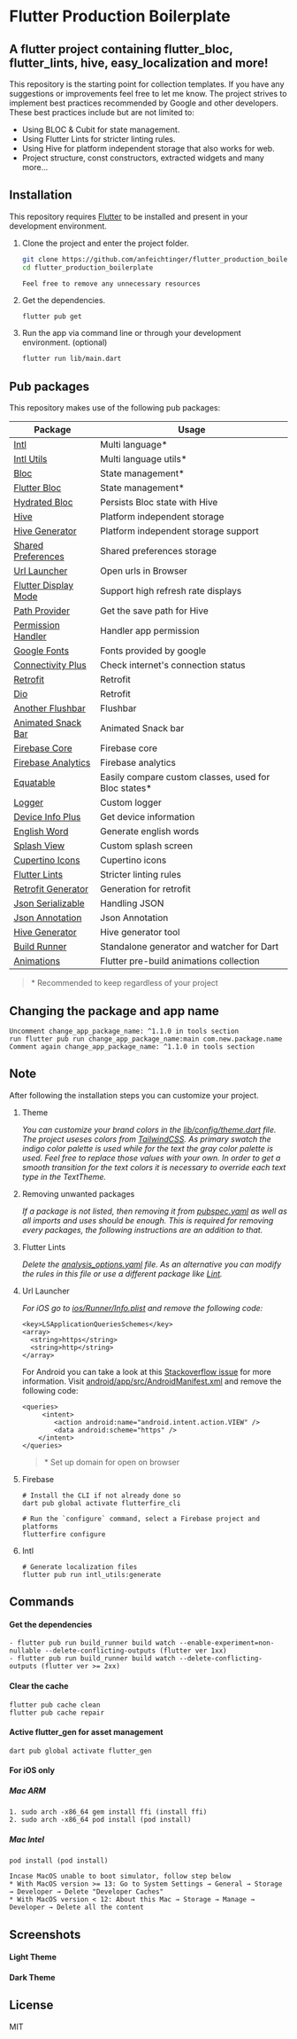 # Flutter Production Boilerplate

## A flutter project containing flutter\_bloc, flutter\_lints, hive, easy\_localization and more!

This repository is the starting point for collection templates. If you have any suggestions or improvements feel free to let me know. The project strives to implement best practices recommended by Google and other developers. These best practices include but are not limited to:

- Using BLOC & Cubit for state management.
- Using Flutter Lints for stricter linting rules.
- Using Hive for platform independent storage that also works for web.
- Project structure, const constructors, extracted widgets and many more...

## Installation

This repository requires [Flutter](https://flutter.dev/docs/get-started/install) to be installed and present in your development environment.

1. Clone the project and enter the project folder.

    ```sh
    git clone https://github.com/anfeichtinger/flutter_production_boilerplate.git
    cd flutter_production_boilerplate
    ```

    ```
    Feel free to remove any unnecessary resources
    ```

2. Get the dependencies.

    ```sh
    flutter pub get
    ```

3. Run the app via command line or through your development environment. (optional)

    ```sh
    flutter run lib/main.dart
    ```

## Pub packages

This repository makes use of the following pub packages:

| Package                                                              | Usage                                                |
|----------------------------------------------------------------------|------------------------------------------------------|
| [Intl](https://pub.dev/packages/intl)                                | Multi language*                                      |
| [Intl Utils](https://pub.dev/packages/intl_utils)                    | Multi language utils*                                |
| [Bloc](https://pub.dev/packages/bloc)                                | State management*                                    |
| [Flutter Bloc](https://pub.dev/packages/flutter_bloc)                | State management*                                    |
| [Hydrated Bloc](https://pub.dev/packages/hydrated_bloc)              | Persists Bloc state with Hive                        |
| [Hive](https://pub.dev/packages/hive)                                | Platform independent storage                         |
| [Hive Generator](https://pub.dev/packages/hive_generator)            | Platform independent storage support                 |
| [Shared Preferences](https://pub.dev/packages/shared_preferences)    | Shared preferences storage                           |
| [Url Launcher](https://pub.dev/packages/url_launcher)                | Open urls in Browser                                 |
| [Flutter Display Mode](https://pub.dev/packages/flutter_displaymode) | Support high refresh rate displays                   |
| [Path Provider](https://pub.dev/packages/path_provider)              | Get the save path for Hive                           |
| [Permission Handler](https://pub.dev/packages/permission_handler)    | Handler app permission                               |
| [Google Fonts](https://pub.dev/packages/google_fonts)                | Fonts provided by google                             |
| [Connectivity Plus](https://pub.dev/packages/connectivity_plus)      | Check internet's connection status                   |
| [Retrofit](https://pub.dev/packages/retrofit)                        | Retrofit                                             |
| [Dio](https://pub.dev/packages/dio)                                  | Retrofit                                             |
| [Another Flushbar](https://pub.dev/packages/another_flushbar)        | Flushbar                                             |
| [Animated Snack Bar](https://pub.dev/packages/animated_snack_bar)    | Animated Snack bar                                   |
| [Firebase Core](https://pub.dev/packages/firebase_core)              | Firebase core                                        |
| [Firebase Analytics](https://pub.dev/packages/firebase_analytics)    | Firebase analytics                                   |
| [Equatable](https://pub.dev/packages/equatable)                      | Easily compare custom classes, used for Bloc states* |
| [Logger](https://pub.dev/packages/logger)                            | Custom logger                                        |
| [Device Info Plus](https://pub.dev/packages/device_info_plus)        | Get device information                               |
| [English Word](https://pub.dev/packages/english_words)               | Generate english words                               |
| [Splash View](https://pub.dev/packages/splash_view)                  | Custom splash screen                                 |
| [Cupertino Icons](https://pub.dev/packages/cupertino_icons)          | Cupertino icons                                      |
| [Flutter Lints](https://pub.dev/packages/flutter_lints)              | Stricter linting rules                               |
| [Retrofit Generator](https://pub.dev/packages/retrofit_generator)    | Generation for retrofit                              |
| [Json Serializable](https://pub.dev/packages/json_serializable)      | Handling JSON                                        |
| [Json Annotation](https://pub.dev/packages/json_annotation)          | Json Annotation                                      |
| [Hive Generator](https://pub.dev/packages/hive_generator)            | Hive generator tool                                  |
| [Build Runner](https://pub.dev/packages/build_runner)                | Standalone generator and watcher for Dart            |
| [Animations](https://pub.dev/packages/animations)                    | Flutter pre-build animations collection              |
> \* Recommended to keep regardless of your project

## Changing the package and app name

```
Uncomment change_app_package_name: ^1.1.0 in tools section
run flutter pub run change_app_package_name:main com.new.package.name
Comment again change_app_package_name: ^1.1.0 in tools section
```

## Note

After following the installation steps you can customize your project.

1. Theme

   _You can customize your brand colors in the [lib/config/theme.dart](./lib/common/app_themes.dart) file. The project useses colors from [TailwindCSS](https://tailwindcss.com/docs/customizing-colors). As primary swatch the indigo color palette is used while for the text the gray color palette is used. Feel free to replace those values with your own. In order to get a smooth transition for the text colors it is necessary to override each text type in the TextTheme._

2. Removing unwanted packages

   _If a package is not listed, then removing it from [pubspec.yaml](./pubspec.yaml) as well as all imports and uses should be enough. This is required for removing every packages, the following instructions are an addition to that._

3. Flutter Lints

   _Delete the [analysis_options.yaml](./analysis_options.yaml) file. As an alternative you can modify the rules in this file or use a different package like [Lint](https://pub.dev/packages/lint)._

4. Url Launcher

   _For iOS go to [ios/Runner/Info.plist](./ios/Runner/Info.plist) and remove the following code:_

    ```
    <key>LSApplicationQueriesSchemes</key>
    <array>
      <string>https</string>
      <string>http</string>
    </array>
    ```

   For Android you can take a look at this [Stackoverflow issue](https://stackoverflow.com/a/65082750) for more information. Visit [android/app/src/AndroidManifest.xml](./android/app/src/main/AndroidManifest.xml) and remove the
   following code:

    ```
    <queries>
         <intent>
            <action android:name="android.intent.action.VIEW" />
            <data android:scheme="https" />
        </intent>
    </queries>
    ```
   > \* Set up domain for open on browser
5. Firebase
   ```shell
   # Install the CLI if not already done so
   dart pub global activate flutterfire_cli

   # Run the `configure` command, select a Firebase project and platforms
   flutterfire configure
   ```
6. Intl
   ```shell
   # Generate localization files
   flutter pub run intl_utils:generate
   ```

## Commands

#### Get the dependencies

```shell
- flutter pub run build_runner build watch --enable-experiment=non-nullable --delete-conflicting-outputs (flutter ver 1xx)
- flutter pub run build_runner build watch --delete-conflicting-outputs (flutter ver >= 2xx)  
```

#### Clear the cache

```shell
flutter pub cache clean
flutter pub cache repair
```

#### Active flutter_gen for asset management

```shell
dart pub global activate flutter_gen
```

#### For iOS only

##### Mac ARM

```shell
1. sudo arch -x86_64 gem install ffi (install ffi)
2. sudo arch -x86_64 pod install (pod install)
```

##### Mac Intel

```shell
pod install (pod install)
```

```
Incase MacOS unable to boot simulator, follow step below
* With MacOS version >= 13: Go to System Settings → General → Storage → Developer → Delete "Developer Caches"
* With MacOS version < 12: About this Mac → Storage → Manage → Developer → Delete all the content
```

## Screenshots

#### Light Theme

#### Dark Theme

## License

MIT